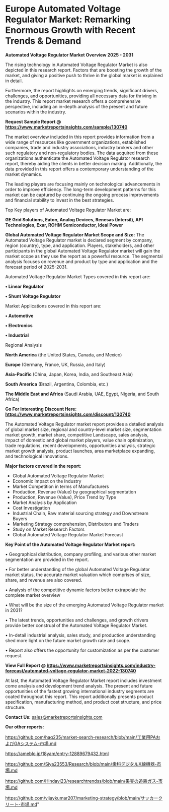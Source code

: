 # Europe Automated Voltage Regulator Market: Remarking Enormous Growth with Recent Trends & Demand

<Strong> Automated Voltage Regulator Market Overview 2025 - 2031</strong>

The rising technology in Automated Voltage Regulator Market is also depicted in this research report. Factors that are boosting the growth of the market, and giving a positive push to thrive in the global market is explained in detail.

Furthermore, the report highlights on emerging trends, significant drivers, challenges, and opportunities, providing all necessary data for thriving in the industry. This report market research offers a comprehensive perspective, including an in-depth analysis of the present and future scenarios within the industry.

<strong>Request Sample Report @ <a href=https://www.marketreportsinsights.com/sample/130740>https://www.marketreportsinsights.com/sample/130740</a></strong>

The market overview included in this report provides information from a wide range of resources like government organizations, established companies, trade and industry associations, industry brokers and other such regulatory and non-regulatory bodies. The data acquired from these organizations authenticate the Automated Voltage Regulator research report, thereby aiding the clients in better decision making. Additionally, the data provided in this report offers a contemporary understanding of the market dynamics.

The leading players are focusing mainly on technological advancements in order to improve efficiency. The long-term development patterns for this market can be captured by continuing the ongoing process improvements and financial stability to invest in the best strategies.

Top Key players of Automated Voltage Regulator Market are:

<strong>GE Grid Solutions, Eaton, Analog Devices, Renesas (Intersil), API Technologies, Exar, ROHM Semiconductor, Ideal Power</strong>

<strong><b>Global Automated Voltage Regulator Market Scope and Size:</b></strong>
The Automated Voltage Regulator market is declared segment by company, region (country), type, and application. Players, stakeholders, and other participants in the global Automated Voltage Regulator market will gain the market scope as they use the report as a powerful resource. The segmental analysis focuses on revenue and product by type and application and the forecast period of 2025-2031.

Automated Voltage Regulator Market Types covered in this report are:

<strong>• Linear Regulator

• Shunt Voltage Regulator</strong>

Market Applications covered in this report are:

<strong>• Automotive

• Electronics

• Industrial</strong> 

Regional Analysis

<strong>North America</strong> (the United States, Canada, and Mexico)

<strong>Europe</strong> (Germany, France, UK, Russia, and Italy)

<strong>Asia-Pacific</strong> (China, Japan, Korea, India, and Southeast Asia)

<strong>South America</strong> (Brazil, Argentina, Colombia, etc.)

<strong>The Middle East and Africa</strong> (Saudi Arabia, UAE, Egypt, Nigeria, and South Africa)

<strong>Go For Interesting Discount Here: <a href=https://www.marketreportsinsights.com/discount/130740>https://www.marketreportsinsights.com/discount/130740</a></strong>

The Automated Voltage Regulator market report provides a detailed analysis of global market size, regional and country-level market size, segmentation market growth, market share, competitive Landscape, sales analysis, impact of domestic and global market players, value chain optimization, trade regulations, recent developments, opportunities analysis, strategic market growth analysis, product launches, area marketplace expanding, and technological innovations.

<strong><b>Major factors covered in the report:</b></strong>
<ul>
  <li>Global Automated Voltage Regulator Market </li>
  <li>Economic Impact on the Industry</li>
  <li>Market Competition in terms of Manufacturers</li>
  <li>Production, Revenue (Value) by geographical segmentation</li>
  <li>Production, Revenue (Value), Price Trend by Type</li>
  <li>Market Analysis by Application</li>
  <li>Cost Investigation</li>
  <li>Industrial Chain, Raw material sourcing strategy and Downstream Buyers</li>
  <li>Marketing Strategy comprehension, Distributors and Traders</li>
  <li>Study on Market Research Factors</li>
  <li>Global Automated Voltage Regulator Market Forecast</li>
</ul>

<strong><b>Key Point of the Automated Voltage Regulator Market report:</b></strong>

• Geographical distribution, company profiling, and various other market segmentation are provided in the report.

• For better understanding of the global Automated Voltage Regulator market status, the accurate market valuation which comprises of size, share, and revenue are also covered.

• Analysis of the competitive dynamic factors better extrapolate the complete market overview

• What will be the size of the emerging Automated Voltage Regulator market in 2031?

• The latest trends, opportunities and challenges, and growth drivers provide better construal of the Automated Voltage Regulator Market.

• In-detail industrial analysis, sales study, and production understanding shed more light on the future market growth rate and scope.

• Report also offers the opportunity for customization as per the customer request.

<strong><b>View Full Report @ <a href=https://www.marketreportsinsights.com/industry-forecast/automated-voltage-regulator-market-2022-130740>https://www.marketreportsinsights.com/industry-forecast/automated-voltage-regulator-market-2022-130740</a></b></strong>


At last, the Automated Voltage Regulator Market report includes investment come analysis and development trend analysis. The present and future opportunities of the fastest growing international industry segments are coated throughout this report. This report additionally presents product specification, manufacturing method, and product cost structure, and price structure.

<strong>Contact Us:</strong>
sales@marketreportsinsights.com

<strong>Our other reports:</strong>

<a href=https://github.com/haq235/market-search-research/blob/main/工業用PAおよびGAシステム-市場.md>https://github.com/haq235/market-search-research/blob/main/工業用PAおよびGAシステム-市場.md</a>

<a href=https://ameblo.jp/18yam/entry-12889679432.html>https://ameblo.jp/18yam/entry-12889679432.html</a>

<a href=https://github.com/Siya23553/Research/blob/main/歯科デジタルX線機器-市場.md>https://github.com/Siya23553/Research/blob/main/歯科デジタルX線機器-市場.md</a>

<a href=https://github.com/Hindavi23/researchtrendss/blob/main/果実の追熟ガス-市場.md>https://github.com/Hindavi23/researchtrendss/blob/main/果実の追熟ガス-市場.md</a>

<a href=https://github.com/vijaykumar207/marketing-strategy/blob/main/サッカークリート-市場.md>https://github.com/vijaykumar207/marketing-strategy/blob/main/サッカークリート-市場.md</a>"
